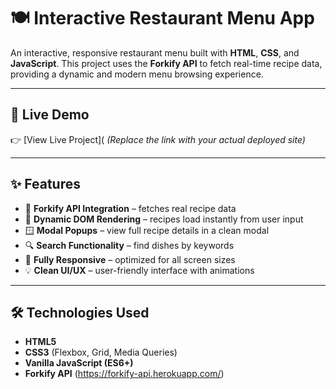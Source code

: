 # 🍽️ Interactive Restaurant Menu App

An interactive, responsive restaurant menu built with **HTML**, **CSS**, and **JavaScript**. This project uses the **Forkify API** to fetch real-time recipe data, providing a dynamic and modern menu browsing experience.

---

## 🚀 Live Demo  
👉 [View Live Project](
*(Replace the link with your actual deployed site)*

---

## ✨ Features

- 🔌 **Forkify API Integration** – fetches real recipe data
- 🧠 **Dynamic DOM Rendering** – recipes load instantly from user input
- 🪟 **Modal Popups** – view full recipe details in a clean modal
- 🔍 **Search Functionality** – find dishes by keywords
- 📱 **Fully Responsive** – optimized for all screen sizes
- 💡 **Clean UI/UX** – user-friendly interface with animations

---

## 🛠️ Technologies Used

- **HTML5**
- **CSS3** (Flexbox, Grid, Media Queries)
- **Vanilla JavaScript (ES6+)**
- **Forkify API** (https://forkify-api.herokuapp.com/)

